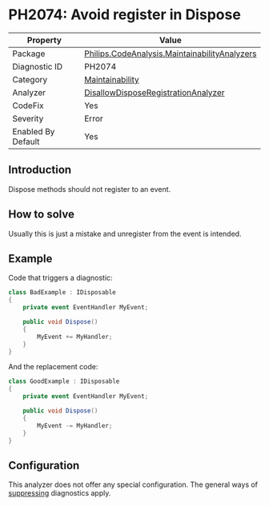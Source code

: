 # PH2074: Avoid register in Dispose

| Property | Value  |
|--|--|
| Package | [Philips.CodeAnalysis.MaintainabilityAnalyzers](https://www.nuget.org/packages/Philips.CodeAnalysis.MaintainabilityAnalyzers) |
| Diagnostic ID | PH2074 |
| Category  | [Maintainability](../Maintainability.md) |
| Analyzer | [DisallowDisposeRegistrationAnalyzer](https://github.com/philips-software/roslyn-analyzers/blob/master/Philips.CodeAnalysis.MaintainabilityAnalyzers/Maintainability/DisallowDisposeRegistrationAnalyzer.cs)
| CodeFix  | Yes |
| Severity | Error |
| Enabled By Default | Yes |

## Introduction

Dispose methods should not register to an event.

## How to solve

Usually this is just a mistake and unregister from the event is intended.

## Example

Code that triggers a diagnostic:
``` cs
class BadExample : IDisposable
{
    private event EventHandler MyEvent;

    public void Dispose()
    {
        MyEvent += MyHandler;
    }
}

```

And the replacement code:
``` cs
class GoodExample : IDisposable
{
    private event EventHandler MyEvent;

    public void Dispose()
    {
        MyEvent -= MyHandler;
    }
}

```

## Configuration

This analyzer does not offer any special configuration. The general ways of [suppressing](https://learn.microsoft.com/en-us/dotnet/fundamentals/code-analysis/suppress-warnings) diagnostics apply.
